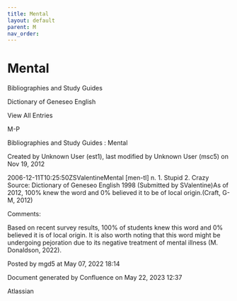 ```yaml
---
title: Mental
layout: default
parent: M
nav_order:
---
```


# Mental

Bibliographies and Study Guides

Dictionary of Geneseo English

View All Entries

M-P

Bibliographies and Study Guides : Mental

Created by  Unknown User (est1), last modified by  Unknown User (msc5) on Nov 19, 2012

2006-12-11T10:25:50ZSValentineMental [men-tl] n. 1. Stupid 2. Crazy Source: Dictionary of Geneseo English 1998 (Submitted by SValentine)As of 2012, 100% knew the word and 0% believed it to be of local origin.(Craft, G-M, 2012)

Comments:

Based on recent survey results, 100% of students knew this word and 0% believed it is of local origin. It is also worth noting that this word might be undergoing pejoration due to its negative treatment of mental illness (M. Donaldson, 2022). 

Posted by mgd5 at May 07, 2022 18:14

Document generated by Confluence on May 22, 2023 12:37

Atlassian
